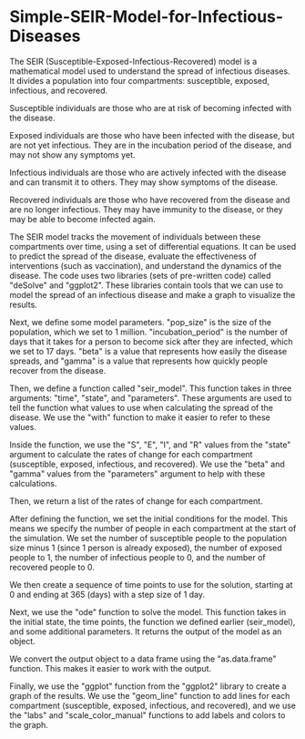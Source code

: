 # Simple-SEIR-Model-for-Infectious-Diseases
The SEIR (Susceptible-Exposed-Infectious-Recovered) model is a mathematical model used to understand the spread of infectious diseases. It divides a population into four compartments: susceptible, exposed, infectious, and recovered.

Susceptible individuals are those who are at risk of becoming infected with the disease.

Exposed individuals are those who have been infected with the disease, but are not yet infectious. They are in the incubation period of the disease, and may not show any symptoms yet.

Infectious individuals are those who are actively infected with the disease and can transmit it to others. They may show symptoms of the disease.

Recovered individuals are those who have recovered from the disease and are no longer infectious. They may have immunity to the disease, or they may be able to become infected again.

The SEIR model tracks the movement of individuals between these compartments over time, using a set of differential equations. It can be used to predict the spread of the disease, evaluate the effectiveness of interventions (such as vaccination), and understand the dynamics of the disease.
The code uses two libraries (sets of pre-written code) called "deSolve" and "ggplot2". These libraries contain tools that we can use to model the spread of an infectious disease and make a graph to visualize the results.

Next, we define some model parameters. "pop_size" is the size of the population, which we set to 1 million. "incubation_period" is the number of days that it takes for a person to become sick after they are infected, which we set to 17 days. "beta" is a value that represents how easily the disease spreads, and "gamma" is a value that represents how quickly people recover from the disease.

Then, we define a function called "seir_model". This function takes in three arguments: "time", "state", and "parameters". These arguments are used to tell the function what values to use when calculating the spread of the disease. We use the "with" function to make it easier to refer to these values.

Inside the function, we use the "S", "E", "I", and "R" values from the "state" argument to calculate the rates of change for each compartment (susceptible, exposed, infectious, and recovered). We use the "beta" and "gamma" values from the "parameters" argument to help with these calculations.

Then, we return a list of the rates of change for each compartment.

After defining the function, we set the initial conditions for the model. This means we specify the number of people in each compartment at the start of the simulation. We set the number of susceptible people to the population size minus 1 (since 1 person is already exposed), the number of exposed people to 1, the number of infectious people to 0, and the number of recovered people to 0.

We then create a sequence of time points to use for the solution, starting at 0 and ending at 365 (days) with a step size of 1 day.

Next, we use the "ode" function to solve the model. This function takes in the initial state, the time points, the function we defined earlier (seir_model), and some additional parameters. It returns the output of the model as an object.

We convert the output object to a data frame using the "as.data.frame" function. This makes it easier to work with the output.

Finally, we use the "ggplot" function from the "ggplot2" library to create a graph of the results. We use the "geom_line" function to add lines for each compartment (susceptible, exposed, infectious, and recovered), and we use the "labs" and "scale_color_manual" functions to add labels and colors to the graph.

